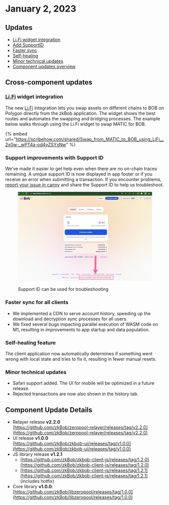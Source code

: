 # January 2, 2023

## Updates

* [Li.Fi widget integration](january-2-2023.md#li.fi-widget-integration)
* [Add SupportID](january-2-2023.md#support-improvements-with-support-id)
* [Faster sync](january-2-2023.md#faster-sync-for-all-clients)
* [Self-healing](january-2-2023.md#self-healing-feature)
* [Minor technical updates](january-2-2023.md#minor-technical-updates)
* [Component updates overview](january-2-2023.md#component-update-details)

## Cross-component updates

### [Li.Fi](http://li.fi) widget integration

The new [Li.Fi](http://li.fi) integration lets you swap assets on different chains to BOB on Polygon directly from the zkBob application. The widget shows the best routes and automates the swapping and bridging processes. The example below walks through using the Li.Fi widget to swap MATIC for BOB.

{% embed url="https://scribehow.com/shared/Swap_from_MATIC_to_BOB_using_LiFi__2x0w-_wPT4a-od4yZSYxNw" %}

### Support improvements with Support ID

We’ve made it easier to get help even when there are no on-chain traces remaining. A unique support ID is now displayed in app footer or if you receive an error when submitting a transaction. If you encounter problems, [report your issue in canny](https://bobstablecoin.canny.io/report-issue) and share the Support ID to help us troubleshoot.

<figure><img src="../../.gitbook/assets/support-ID.png" alt=""><figcaption><p>Support ID can be used for troubleshooting</p></figcaption></figure>

### Faster sync for all clients

* We implemented a CDN to serve account history, speeding up the download and decryption sync processes for all users.
* We fixed several bugs impacting parallel execution of WASM code on M1, resulting in improvements to app startup and data population.

### Self-healing feature

The client application now automatically determines if something went wrong with local state and tries to fix it, resulting in fewer manual resets.

### Minor technical updates

* Safari support added. The UI for mobile will be optimized in a future release.
* Rejected transactions are now also shown in the history tab.

## Component Update Details

* Relayer release **v2.2.0**\
  [https://github.com/zkBob/zeropool-relayer/releases/tag/v2.2.0](https://github.com/zkBob/zeropool-relayer/releases/tag/v2.2.0)
* UI release **v1.0.0**\
  [https://github.com/zkBob/zkbob-ui/releases/tag/v1.0.0](https://github.com/zkBob/zkbob-ui/releases/tag/v1.0.0)
* JS library release **v1.2.1**
  * [https://github.com/zkBob/zkbob-client-js/releases/tag/1.2.0](https://github.com/zkBob/zkbob-client-js/releases/tag/1.2.0)
  * [https://github.com/zkBob/zkbob-client-js/releases/tag/1.2.1](https://github.com/zkBob/zkbob-client-js/releases/tag/1.2.1) (includes hotfix)
* Core library **v1.0.0**:\
  [https://github.com/zkBob/libzeropool/releases/tag/1.0.0](https://github.com/zkBob/libzeropool/releases/tag/1.0.0)
